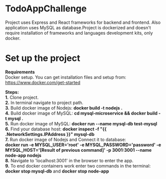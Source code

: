 # TodoAppChallenge

Project uses Express and React frameworks for backend and frontend. Also application uses MySQL as database.Project is dockerized
and doesn't require installation of frameworks and languages development kits, only docker.

# Set up the project

<b>Requirements</b></br>
Docker setup. You can get installation files and setup from: <a>https://www.docker.com/get-started</a></br>

<b>Steps: </b></br>
<b>1.</b> Clone project.</br>
<b>2.</b> In terminal navigate to project path.</br>
<b>3.</b> Build docker image of Nodejs: <b>docker build -t nodejs .</b></br>
<b>4.</b> Build docker image of MySQL: <b>cd mysql-microservice && docker build -t mysql .</b></br>
<b>5.</b> Run docker image of MySQL: <b>docker run --name mysql-db test-mysql</b></br>
<b>6.</b> Find your database host: <b>docker inspect -f "{{ .NetworkSettings.IPAddress }}" mysql-db</b></br>
<b>7.</b> Run docker image of Nodejs and Connect it to database:</br>
<b>docker run -e MYSQL_USER='root' -e MYSQL_PASSWORD='password' -e MYSQL_HOST='[Result of previous command]' -p 3001:3001  --name node-app nodejs</b></br>
<b>8.</b> Navigate to 'localhost:3001' in the browser to enter the app.</br>
<b>9.</b> To end docker containers work enter two commands in the terminal: <b>docker stop mysql-db</b> and <b>docker stop  node-app</b>
